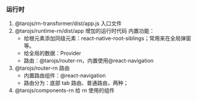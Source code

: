 ### 运行时

1. @tarojs/rn-transformer/dist/app.js 入口文件
2. @tarojs/runtime-rn/dist/app 增加的运行时代码
   内置功能：
   - 给根元素添加同级元素：react-native-root-siblings；常用来在全局弹窗等。
   - 给全局的数据：Provider
   - 路由：@tarojs/router-rn，内置使用@react-navigation
3. @tarojs/router-rn 路由
   - 内置路由组件：@react-navigation
   - 路由分为：底部 tab 路由、普通路由，两种；
4. @tarojs/components-rn 给 rn 使用的组件

